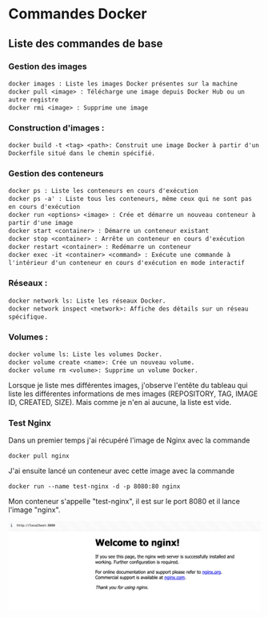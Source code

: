 # Commandes Docker

## Liste des commandes de base

### Gestion des images

```
docker images : Liste les images Docker présentes sur la machine
docker pull <image> : Télécharge une image depuis Docker Hub ou un autre registre
docker rmi <image> : Supprime une image
```

### Construction d'images :

```
docker build -t <tag> <path>: Construit une image Docker à partir d'un Dockerfile situé dans le chemin spécifié.
```

### Gestion des conteneurs

```
docker ps : Liste les conteneurs en cours d'exécution
docker ps -a' : Liste tous les conteneurs, même ceux qui ne sont pas en cours d'exécution
docker run <options> <image> : Crée et démarre un nouveau conteneur à partir d'une image
docker start <container> : Démarre un conteneur existant
docker stop <container> : Arrête un conteneur en cours d'exécution
docker restart <container> : Redémarre un conteneur
docker exec -it <container> <command> : Exécute une commande à l'intérieur d'un conteneur en cours d'exécution en mode interactif
```

### Réseaux :

```
docker network ls: Liste les réseaux Docker.
docker network inspect <network>: Affiche des détails sur un réseau spécifique.
```

### Volumes :

```
docker volume ls: Liste les volumes Docker.
docker volume create <name>: Crée un nouveau volume.
docker volume rm <volume>: Supprime un volume Docker.
```

Lorsque je liste mes différentes images, j'observe l'entête du tableau qui liste les différentes informations de mes images (REPOSITORY, TAG, IMAGE ID, CREATED, SIZE). Mais comme je n'en ai aucune, la liste est vide.

### Test Nginx

Dans un premier temps j'ai récupéré l'image de Nginx avec la commande

```
docker pull nginx
```

J'ai ensuite lancé un conteneur avec cette image avec la commande

```
docker run --name test-nginx -d -p 8080:80 nginx
```

Mon conteneur s'appelle "test-nginx", il est sur le port 8080 et il lance l'image "nginx".

![localhost-nginx](./localhost-nginx.png)
